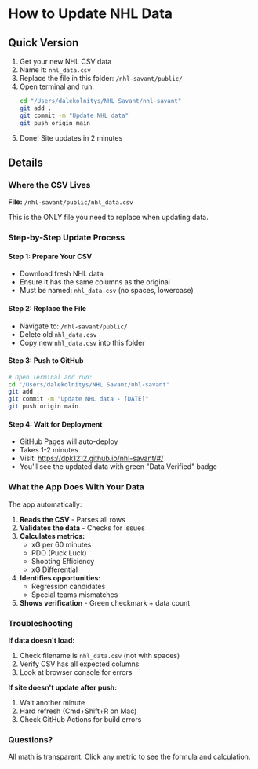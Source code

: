 # How to Update NHL Data

## Quick Version

1. Get your new NHL CSV data
2. Name it: `nhl_data.csv`
3. Replace the file in this folder: `/nhl-savant/public/`
4. Open terminal and run:
   ```bash
   cd "/Users/dalekolnitys/NHL Savant/nhl-savant"
   git add .
   git commit -m "Update NHL data"
   git push origin main
   ```
5. Done! Site updates in 2 minutes

## Details

### Where the CSV Lives
**File:** `/nhl-savant/public/nhl_data.csv`

This is the ONLY file you need to replace when updating data.

### Step-by-Step Update Process

#### Step 1: Prepare Your CSV
- Download fresh NHL data
- Ensure it has the same columns as the original
- Must be named: `nhl_data.csv` (no spaces, lowercase)

#### Step 2: Replace the File
- Navigate to: `/nhl-savant/public/`
- Delete old `nhl_data.csv`
- Copy new `nhl_data.csv` into this folder

#### Step 3: Push to GitHub
```bash
# Open Terminal and run:
cd "/Users/dalekolnitys/NHL Savant/nhl-savant"
git add .
git commit -m "Update NHL data - [DATE]"
git push origin main
```

#### Step 4: Wait for Deployment
- GitHub Pages will auto-deploy
- Takes 1-2 minutes
- Visit: https://dpk1212.github.io/nhl-savant/#/
- You'll see the updated data with green "Data Verified" badge

### What the App Does With Your Data

The app automatically:
1. **Reads the CSV** - Parses all rows
2. **Validates the data** - Checks for issues
3. **Calculates metrics:**
   - xG per 60 minutes
   - PDO (Puck Luck)
   - Shooting Efficiency
   - xG Differential
4. **Identifies opportunities:**
   - Regression candidates
   - Special teams mismatches
5. **Shows verification** - Green checkmark + data count

### Troubleshooting

**If data doesn't load:**
1. Check filename is `nhl_data.csv` (not with spaces)
2. Verify CSV has all expected columns
3. Look at browser console for errors

**If site doesn't update after push:**
1. Wait another minute
2. Hard refresh (Cmd+Shift+R on Mac)
3. Check GitHub Actions for build errors

### Questions?
All math is transparent. Click any metric to see the formula and calculation.

